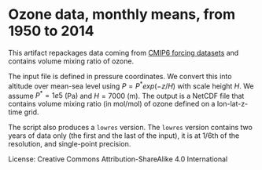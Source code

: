 # Ozone data, monthly means, from 1950 to 2014

This artifact repackages data coming from [CMIP6 forcing datasets](https://www.wdc-climate.de/ui/cmip6?input=input4MIPs.CMIP6.CMIP.UReading.UReading-CCMI-1-0) and
contains volume mixing ratio of ozone.

The input file is defined in pressure coordinates. We convert this into altitude over mean-sea level
using $P = P^*exp(-z / H)$ with scale height $H$. We assume $P^* = 1e5$ (Pa) and $H = 7000$ (m). The output 
is a NetCDF file that contains volume mixing ratio (in mol/mol) of ozone defined on a lon-lat-z-time grid.

The script also produces a `lowres` version. The `lowres` version contains two
years of data only (the first and the last of the input), it is at 1/6th of the
resolution, and single-point precision.


License: Creative Commons Attribution-ShareAlike 4.0 International
